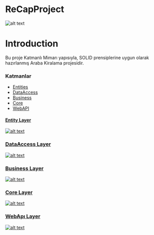 # ReCapProject

![alt text](https://github.com/htcoztrk/ReCapProject/blob/master/ReCapProject/WebAPI/wwwroot/Images/default.jpg "Logo Title Text 1")
# Introduction

Bu proje Katmanlı Mimarı yapısıyla, SOLID prensiplerine uygun olarak hazırlanmış Araba Kiralama projesidir.
### Katmanlar
<ul>
<li><a href="#entity">Entities</a></li>
<li><a href="#dataccess">DataAccess</a</li>
<li><a href="#business">Business</a</li>
<li><a href="#core">Core</a</li>
<li><a href="#webapi">WebAPI</a</li>
</ul>

<p id="entity"></p>

#### Entity Layer

![alt text](https://github.com/htcoztrk/ReCapProject/blob/master/images/entity.PNG "Logo Title Text 1")

<p id="dataccess"></p>

### DataAccess Layer


![alt text](https://github.com/htcoztrk/ReCapProject/blob/master/images/dataccess.PNG "Logo Title Text 1")

<p id="business"></p>

### Business Layer


![alt text](https://github.com/htcoztrk/ReCapProject/blob/master/images/business.PNG "Logo Title Text 1")

<p id="core"></p>

### Core Layer


![alt text](https://github.com/htcoztrk/ReCapProject/blob/master/images/core.PNG "Logo Title Text 1")

<p id="webapi"></p>

### WebApı Layer


![alt text](https://github.com/htcoztrk/ReCapProject/blob/master/images/webapi.PNG "Logo Title Text 1")

